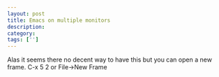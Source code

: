 ```yaml
---
layout: post
title: Emacs on multiple monitors
description: 
category:
tags: ['']
---
```


Alas it seems there no decent way to have this but you can open a new frame.
C-x 5 2 or File-&gt;New Frame